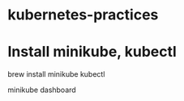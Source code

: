 # kubernetes-practices

# Install minikube, kubectl
brew install minikube kubectl

minikube dashboard

